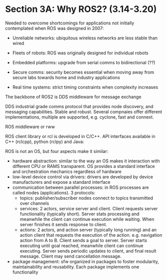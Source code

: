 # Section 3A: Why ROS2? (3.14-3.20)

Needed to overcome shortcomings for applications not initially contemplated when ROS was designed in 2007:

* Unreliable networks: ubiquitous wireless networks are less stable than wired

* Fleets of robots: ROS was originally designed for individual robots

* Embedded platforms: upgrade from serial comms to bidirectional (??)

* Secure comms: security becomes essential when moving away from secure labs towards home and industry applications 

* Real time systems: strict timing constraints when complexity increases

The backbone of ROS2 is DDS middleware for message exchange

DDS industrial grade comms protocol that provides node discovery, and messaging capabilities. Stable and robust. Several compnaies offer different implementations, multiple are supported, e.g. cyclone, fast and connext.

ROS middleware or rww

ROS client library or rcl is developed in C/C++. API interfaces available in C++ (rclcpp), python (rclpy) and Java:

ROS is not an OS, but four aspects make it similar:

* hardware abstraction: similar to the way an OS makes it interaction with different CPU or RAMS transparent. OS provides a standard interface and orchestration mechanics regardless of hardware
* low-level device control via drivers: drivers are developed by device manufacturers and expose a standard interface
* communication between parallel processes: in ROS processes are called nodes (applications). 3 protocols:
  * topics: publisher/subscriber nodes connect to topics transmitted over channels
  * services: 2 actors, service server and client. Client requests server functionality (typically short). Server stats processing and meanwhile the client can continue execution while waiting. When server finishes it sends response to client. 
  * actions: 2 actors, and action server (typically long running) and an action client that requests the execution of the action. e.g. navigation action from A to B. Client sends a goal to server. Server starts executing until goal reached, meanwhile client can continue executing. Server sends periodic updates to client, and final result message.  Client may send cancellation message.
* package management: sfw organized in packages to foster modularity, maintainability and reusability. Each package implements one functionality

